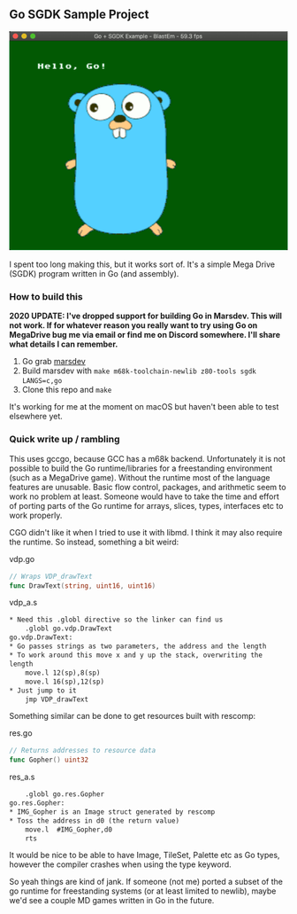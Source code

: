## Go SGDK Sample Project

![Screenshot](doc/screenshot.png)

I spent too long making this, but it works sort of.
It's a simple Mega Drive (SGDK) program written in Go (and assembly).

### How to build this

**2020 UPDATE: I've dropped support for building Go in Marsdev. This will not work.
If for whatever reason you really want to try using Go on MegaDrive bug me via email
or find me on Discord somewhere. I'll share what details I can remember.**

1. Go grab [marsdev](github.com/andwn/marsdev)
2. Build marsdev with `make m68k-toolchain-newlib z80-tools sgdk LANGS=c,go`
3. Clone this repo and `make`

It's working for me at the moment on macOS but haven't been able to test elsewhere yet.

### Quick write up / rambling

This uses gccgo, because GCC has a m68k backend.
Unfortunately it is not possible to build the Go runtime/libraries
for a freestanding environment (such as a MegaDrive game).
Without the runtime most of the language features are unusable.
Basic flow control, packages, and arithmetic seem to work no problem at least.
Someone would have to take the time and effort of porting parts of the Go 
runtime for arrays, slices, types, interfaces etc to work properly.

CGO didn't like it when I tried to use it with libmd.
I think it may also require the runtime. So instead, something a bit weird:

vdp.go

```go
// Wraps VDP_drawText
func DrawText(string, uint16, uint16)
```

vdp_a.s

```
* Need this .globl directive so the linker can find us
    .globl go.vdp.DrawText
go.vdp.DrawText:
* Go passes strings as two parameters, the address and the length
* To work around this move x and y up the stack, overwriting the length
    move.l 12(sp),8(sp)
    move.l 16(sp),12(sp)
* Just jump to it
    jmp VDP_drawText
```

Something similar can be done to get resources built with rescomp:

res.go

```go
// Returns addresses to resource data
func Gopher() uint32
```

res_a.s

```
    .globl go.res.Gopher
go.res.Gopher:
* IMG_Gopher is an Image struct generated by rescomp
* Toss the address in d0 (the return value)
    move.l  #IMG_Gopher,d0
    rts
```

It would be nice to be able to have Image, TileSet, Palette etc as Go types,
however the compiler crashes when using the type keyword.

So yeah things are kind of jank. If someone (not me) ported a subset of
the go runtime for freestanding systems (or at least limited to newlib),
maybe we'd see a couple MD games written in Go in the future.
